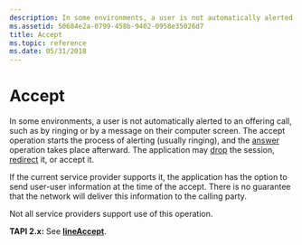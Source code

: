 ```yaml
---
description: In some environments, a user is not automatically alerted to an offering call, such as by ringing or by a message on their computer screen.
ms.assetid: 50684e2a-0799-458b-9402-0958e35026d7
title: Accept
ms.topic: reference
ms.date: 05/31/2018
---
```


# Accept

In some environments, a user is not automatically alerted to an offering call, such as by ringing or by a message on their computer screen. The accept operation starts the process of alerting (usually ringing), and the [answer](answer-ovr.md) operation takes place afterward. The application may [drop](drop-ovr.md) the session, [redirect](redirect-ovr.md) it, or accept it.

If the current service provider supports it, the application has the option to send user-user information at the time of the accept. There is no guarantee that the network will deliver this information to the calling party.

Not all service providers support use of this operation.

**TAPI 2.x:** See [**lineAccept**](/windows/win32/api/tapi/nf-tapi-lineaccept).

 

 
